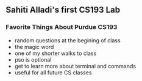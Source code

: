 ## Sahiti Alladi's first CS193 Lab


### Favorite Things About Purdue CS193
- random questions at the begining of class
- the magic word
- one of my shorter walks to class
- pso is optional
- get to learn more about terminal and commands
- useful for all future CS classes 
